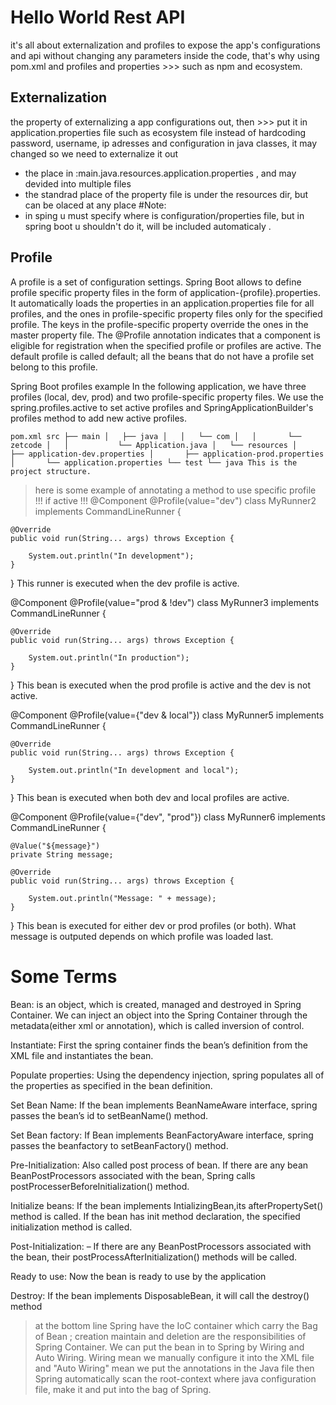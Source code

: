 # Hello World Rest API

it's all about externalization and profiles to expose the app's configurations and api without changing any parameters inside the code, that's why using pom.xml and profiles and properties >>> such as npm and ecosystem.

## Externalization
the property of externalizing a app configurations out, then >>> put it in application.properties file such as ecosystem file 
instead of hardcoding password, username, ip adresses and configuration in java classes, it may changed so we need to externalize it out 
- the place in :main.java.resources.application.properties , and may devided into multiple files 
- the standrad place of the property file is under the resources dir, but can be olaced at any place 
#Note: 
- in sping u must specify where is configuration/properties file, but in spring boot u shouldn't do it, will be included automaticaly .

## Profile
A profile is a set of configuration settings. Spring Boot allows to define profile specific property files in the form of application-{profile}.properties. It automatically loads the properties in an application.properties file for all profiles, and the ones in profile-specific property files only for the specified profile. The keys in the profile-specific property override the ones in the master property file.
The @Profile annotation indicates that a component is eligible for registration when the specified profile or profiles are active. The default profile is called default; all the beans that do not have a profile set belong to this profile.

Spring Boot profiles example
In the following application, we have three profiles (local, dev, prod) and two profile-specific property files. We use the spring.profiles.active to set active profiles and SpringApplicationBuilder's profiles method to add new active profiles.

``
pom.xml
src
├── main
│   ├── java
│   │   └── com
│   │       └── zetcode
│   │           └── Application.java
│   └── resources
│       ├── application-dev.properties
│       ├── application-prod.properties
│       └── application.properties
└── test
    └── java
This is the project structure.
``
> here is some example of annotating a method to use specific profile !!! if active !!!
@Component
@Profile(value="dev")
class MyRunner2 implements CommandLineRunner {

    @Override
    public void run(String... args) throws Exception {

        System.out.println("In development");
    }
}
This runner is executed when the dev profile is active.

@Component
@Profile(value="prod & !dev")
class MyRunner3 implements CommandLineRunner {

    @Override
    public void run(String... args) throws Exception {

        System.out.println("In production");
    }
}
This bean is executed when the prod profile is active and the dev is not active.

@Component
@Profile(value={"dev & local"})
class MyRunner5 implements CommandLineRunner {

    @Override
    public void run(String... args) throws Exception {

        System.out.println("In development and local");
    }
}
This bean is executed when both dev and local profiles are active.

@Component
@Profile(value={"dev", "prod"})
class MyRunner6 implements CommandLineRunner {

    @Value("${message}")
    private String message;

    @Override
    public void run(String... args) throws Exception {

        System.out.println("Message: " + message);
    }
}
This bean is executed for either dev or prod profiles (or both). What message is outputed depends on which profile was loaded last.

# Some Terms

Bean: is an object, which is created, managed and destroyed in Spring Container. We can inject an object into the Spring Container through the metadata(either xml or annotation), which is called inversion of control.

Instantiate: First the spring container finds the bean’s definition from the XML file and instantiates the bean.

Populate properties: Using the dependency injection, spring populates all of the properties as specified in the bean definition.

Set Bean Name: If the bean implements BeanNameAware interface, spring passes the bean’s id to setBeanName() method.

Set Bean factory: If Bean implements BeanFactoryAware interface, spring passes the beanfactory to setBeanFactory() method.

Pre-Initialization: Also called post process of bean. If there are any bean BeanPostProcessors associated with the bean, Spring calls postProcesserBeforeInitialization() method.

Initialize beans: If the bean implements IntializingBean,its afterPropertySet() method is called. If the bean has init method declaration, the specified initialization method is called.

Post-Initialization: – If there are any BeanPostProcessors associated with the bean, their postProcessAfterInitialization() methods will be called.

Ready to use: Now the bean is ready to use by the application

Destroy: If the bean implements DisposableBean, it will call the destroy() method


> at the bottom line
Spring have the IoC container which carry the Bag of Bean ; creation maintain and deletion are the responsibilities of Spring Container. We can put the bean in to Spring by Wiring and Auto Wiring. Wiring mean we manually configure it into the XML file and "Auto Wiring" mean we put the annotations in the Java file then Spring automatically scan the root-context where java configuration file, make it and put into the bag of Spring.
